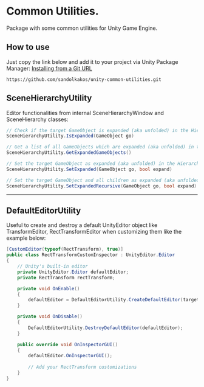 # Common Utilities.

Package with some common utilities for Unity Game Engine.

## How to use
Just copy the link below and add it to your project via Unity Package Manager: [Installing from a Git URL](https://docs.unity3d.com/Manual/upm-ui-giturl.html)
```
https://github.com/sandolkakos/unity-common-utilities.git
```

## SceneHierarchyUtility
Editor functionalities from internal SceneHierarchyWindow and SceneHierarchy classes:

```csharp
// Check if the target GameObject is expanded (aka unfolded) in the Hierarchy view.
SceneHierarchyUtility.IsExpanded(GameObject go)
```

```csharp
// Get a list of all GameObjects which are expanded (aka unfolded) in the Hierarchy view.
SceneHierarchyUtility.GetExpandedGameObjects()
```

```csharp
// Set the target GameObject as expanded (aka unfolded) in the Hierarchy view.
SceneHierarchyUtility.SetExpanded(GameObject go, bool expand)
```

```csharp
// Set the target GameObject and all children as expanded (aka unfolded) in the Hierarchy view.
SceneHierarchyUtility.SetExpandedRecursive(GameObject go, bool expand)
```
----
## DefaultEditorUtility
Useful to create and destroy a default UnityEditor object like TransformEditor, RectTransformEditor when customizing them like the example below:
```csharp
[CustomEditor(typeof(RectTransform), true)]
public class RectTransformCustomInspector : UnityEditor.Editor
{
    // Unity's built-in editor
    private UnityEditor.Editor defaultEditor;
    private RectTransform rectTransform;

    private void OnEnable()
    {
        defaultEditor = DefaultEditorUtility.CreateDefaultEditor(targets, "UnityEditor.RectTransformEditor");
    }

    private void OnDisable()
    {
        DefaultEditorUtility.DestroyDefaultEditor(defaultEditor);
    }

    public override void OnInspectorGUI()
    {
        defaultEditor.OnInspectorGUI();
        
        // Add your RectTransform customizations
    }
}
```
